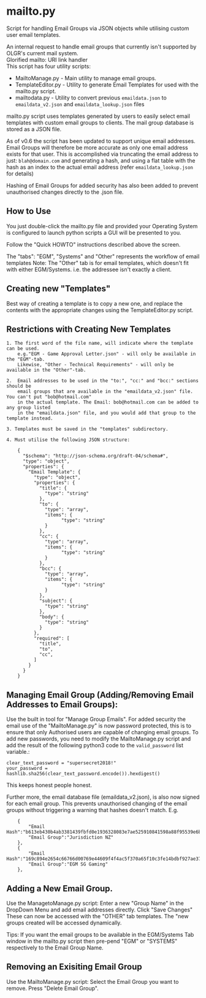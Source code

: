 # mailto.py
Script for handling Email Groups via JSON objects while utilising custom user email templates. 

An internal request to handle email groups that currently isn't supported by OLGR's current mail system.  
Glorified mailto: URI link handler  
This script has four utility scripts: 
* MailtoManage.py - Main utility to manage email groups. 
* TemplateEditor.py - Utility to generate Email Templates for used with the mailto.py script.  
* mailtodata.py - Utility to convert previous `emaildata.json` to `emaildata_v2.json` and `emaildata_lookup.json` files

mailto.py script uses templates generated by users to easily select email templates with custom email groups to clients. The mail group database is stored as a JSON file. 

As of v0.6 the script has been updated to support unique email addresses. Email Groups will therefore be more accurate as only one email address exists for that user. This is accomplished via truncating the email address to just: `blah@domain.com` and generating a hash, and using a flat table with the hash as an index to the actual email address (refer `emaildata_lookup.json` for details) 

Hashing of Email Groups for added security has also been added to prevent unauthorised changes directly to the .json file. 

## How to Use

You just double-click the mailto.py file and provided your Operating System is configured to launch python scripts a GUI will be presented to you. 

Follow the "Quick HOWTO" instructions described above the screen.  

The "tabs": "EGM", "Systems" and "Other" represents the workflow of email templates Note: The "Other" tab is for email templates, which doesn't fit with either EGM/Systems. 
i.e. the addressee isn't exactly a client. 

## Creating new "Templates"

Best way of creating a template is to copy a new one, and replace the contents with 
the appropriate changes using the TemplateEditor.py script.  

## Restrictions with Creating New Templates
    1. The first word of the file name, will indicate where the template can be used. 
        e.g."EGM - Game Approval Letter.json" - will only be available in the "EGM"-tab. 
        Likewise, "Other - Technical Requirements" - will only be available in the "Other"-tab. 

    2.  Email addresses to be used in the "to:", "cc:" and "bcc:" sections should be 
        email groups that are available in the "emaildata_v2.json" file. You can't put "bob@hotmail.com" 
        in the actual template. The Email: bob@hotmail.com can be added to any group listed
        in the "emaildata.json" file, and you would add that group to the template instead. 
       
    3. Templates must be saved in the "templates" subdirectory. 
    
    4. Must utilise the following JSON structure: 

        {
          "$schema": "http://json-schema.org/draft-04/schema#",
          "type": "object",
          "properties": {
            "Email Template": {
              "type": "object",
              "properties": {
                "title": {
                  "type": "string"
                },
                "to": {
                  "type": "array",
                  "items": {
                        "type": "string"
                  }
                },
                "cc": {
                  "type": "array",
                  "items": {
                        "type": "string"
                  }
                },
                "bcc": {
                  "type": "array",
                  "items": {
                        "type": "string"
                  }
                },
                "subject": {
                  "type": "string"
                },
                "body": {
                  "type": "string"
                }
              },
              "required": [
                "title",
                "to",
                "cc",
              ]
            }
          }
        }


## Managing Email Group (Adding/Removing Email Addresses to Email Groups):

Use the built in tool for "Manage Group Emails". 
For added security the email use of the "MailtoManage.py" is now password protected, this is to ensure that only Authorised users are capable of changing email groups. To add new passwords, you need to modify the MailtoManage.py script and add the result of the following python3 code to the `valid_password` list variable.: 

```
clear_text_password = "supersecret2018!"
your_password = hashlib.sha256(clear_text_password.encode()).hexdigest()
```
This keeps honest people honest. 

Further more, the email database file (emaildata_v2.json), is also now signed for each email group. This prevents unauthorised changing of the email groups without triggering a warning that hashes doesn't match. E.g.
```
    {
        "Email Hash":"b613eb430b4ab3381439fbfd0e1936328083e7ae525910841598a88f95539e6b",
        "Email Group":"Jurisdiction NZ"
    },
    {
        "Email Hash":"169c894e2654c66766d00769e44609f4f4ac5f370a65f10c3fe14bdbf927ae37",
        "Email Group":"EGM SG Gaming"
    },
```

## Adding a New Email Group. 

Use the ManagetoManage.py script: Enter a new "Group Name" in the DropDown Menu and add email addresses directly. Click "Save Changes"
These can now be accessed with the "OTHER" tab templates. The "new groups created will be accessed dynamically. 

Tips: If you want the email groups to be available in the EGM/Systems Tab window in the mailto.py script then pre-pend "EGM" or "SYSTEMS" respectively to the Email Group Name. 

## Removing an Exisiting Email Group

Use the MailtoManage.py script: Select the Email Group you want to remove. Press "Delete Email Group". 
